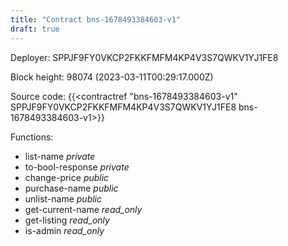 ```yaml
---
title: "Contract bns-1678493384603-v1"
draft: true
---
```

Deployer: SPPJF9FY0VKCP2FKKFMFM4KP4V3S7QWKV1YJ1FE8


 



Block height: 98074 (2023-03-11T00:29:17.000Z)

Source code: {{<contractref "bns-1678493384603-v1" SPPJF9FY0VKCP2FKKFMFM4KP4V3S7QWKV1YJ1FE8 bns-1678493384603-v1>}}

Functions:

* list-name _private_
* to-bool-response _private_
* change-price _public_
* purchase-name _public_
* unlist-name _public_
* get-current-name _read_only_
* get-listing _read_only_
* is-admin _read_only_
